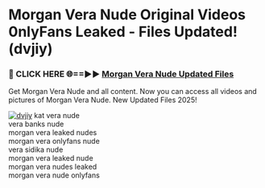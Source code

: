 # Morgan Vera Nude Original Videos 0nlyFans Leaked - Files Updated! (dvjiy)

<h3>🔴 CLICK HERE 🌐==►► <a href="https://tinyurl.com/5h6xmrr3" rel="nofollow">Morgan Vera Nude Updated Files</a></h3>

Get Morgan Vera Nude and all content. Now you can access all videos and pictures of Morgan Vera Nude. New Updated Files 2025!

[![dvjiy](https://i.imgur.com/KVD873Z.gif)](https://tinyurl.com/5h6xmrr3)
kat vera nude<br>
vera banks nude<br>
morgan vera leaked nudes<br>
morgan vera onlyfans nude<br>
vera sidika nude<br>
morgan vera leaked nude<br>
morgan vera nudes leaked<br>
morgan vera nude onlyfans